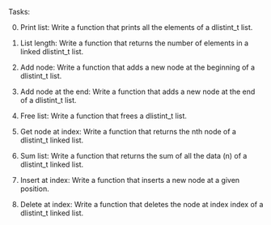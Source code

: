 Tasks:

0. Print list: Write a function that prints all the elements of a dlistint_t list.

1. List length: Write a function that returns the number of elements in a linked dlistint_t list.

2. Add node: Write a function that adds a new node at the beginning of a dlistint_t list.

3. Add node at the end: Write a function that adds a new node at the end of a dlistint_t list.

4. Free list: Write a function that frees a dlistint_t list.

5. Get node at index: Write a function that returns the nth node of a dlistint_t linked list.

6. Sum list: Write a function that returns the sum of all the data (n) of a dlistint_t linked list.

7. Insert at index: Write a function that inserts a new node at a given position.

8. Delete at index: Write a function that deletes the node at index index of a dlistint_t linked list.

